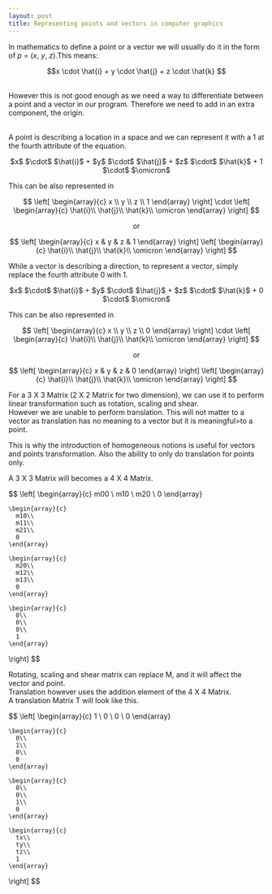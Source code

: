 ```yaml
---
layout: post
title: Representing points and vectors in computer graphics
---
```

In mathematics to define a point or a vector we will usually do it in the form of $p$ = ($x$, $y$, $z$).This means: <br/>

 <center> $$x \cdot \hat{i} + y \cdot \hat{j} + z \cdot \hat{k} $$  </center> <br/>

However this is not good enough as we need a way to differentiate between a point and a vector in our program. 
Therefore we need to add in an extra component, the origin. <br/><br/>

A point is describing a location in a space and we can represent it with a 1 at the fourth attribute of the equation.
<center>$x$ $\cdot$ $\hat{i}$ + $y$ $\cdot$ $\hat{j}$ + $z$ $\cdot$ $\hat{k}$ + 1 $\cdot$ $\omicron$ </center>

This can be also represented in 

$$ \left[
    \begin{array}{c}
      x \\
      y \\
	  z \\
	  1
    \end{array}
\right] 
\cdot 
\left[
    \begin{array}{c}
      \hat{i}\\
      \hat{j}\\
	  \hat{k}\\
	  \omicron
    \end{array}
\right]
$$

 <center> or  </center>

$$ \left[
    \begin{array}{c}
      x & y & z & 1
    \end{array}
\right] 
\left[
    \begin{array}{c}
      \hat{i}\\
      \hat{j}\\
	  \hat{k}\\
	  \omicron
    \end{array}
\right]
$$

While a vector is describing a direction, to represent a vector, simply replace the fourth attribute 0 with 1.<br/>

<center>$x$ $\cdot$ $\hat{i}$ + $y$ $\cdot$ $\hat{j}$ + $z$ $\cdot$ $\hat{k}$ + 0 $\cdot$ $\omicron$ </center>

This can be also represented in 

$$ \left[
    \begin{array}{c}
      x \\
      y \\
	  z \\
	  0
    \end{array}
\right] 
\cdot 
\left[
    \begin{array}{c}
      \hat{i}\\
      \hat{j}\\
	  \hat{k}\\
	  \omicron
    \end{array}
\right]
$$

 <center> or  </center>

$$ \left[
    \begin{array}{c}
      x & y & z & 0
    \end{array}
\right] 
\left[
    \begin{array}{c}
      \hat{i}\\
      \hat{j}\\
	  \hat{k}\\
	  \omicron
    \end{array}
\right]
$$

For a 3 X 3 Matrix (2 X 2 Matrix for two dimension), we can use it to perform linear transformation such as rotation, scaling and shear.<br/>
However we are unable to perform translation. This will not matter to a vector as translation has no meaning to a vector but it is meaningful>to a point. <br/>

This is why the introduction of homogeneous notions is useful for vectors and points transformation.  Also the ability to only do translation for points only. <br/>

A 3 X 3 Matrix will becomes a 4 X 4 Matrix. <br/>

$$ \left[
    \begin{array}{c}
      m00 \\
      m10 \\
	  m20 \\
	  0
    \end{array}

    \begin{array}{c}
      m10\\
      m11\\
	  m21\\
	  0
    \end{array}

    \begin{array}{c}
      m20\\
      m12\\
	  m13\\
	  0
    \end{array}

    \begin{array}{c}
      0\\
      0\\
	  0\\
	  1
    \end{array}
\right]
$$

Rotating, scaling and shear matrix can replace M, and it will affect the vector and point. <br/>
Translation however uses the addition element of the 4 X 4 Matrix.<br/>
A translation Matrix T will look like this.  <br/>

$$ \left[
    \begin{array}{c}
      1 \\
      0 \\
	  0 \\
	  0
    \end{array}

    \begin{array}{c}
      0\\
      1\\
	  0\\
	  0
    \end{array}

    \begin{array}{c}
      0\\
      0\\
	  1\\
	  0
    \end{array}

    \begin{array}{c}
      tx\\
      ty\\
	  tz\\
	  1
    \end{array}
\right]
$$

